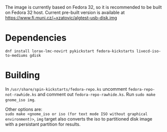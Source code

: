 The image is currently based on Fedora 32, so it is recommended to be built on Fedora 32 host. Current pre-built version is available at https://www.fi.muni.cz/~xzatovic/algtest-usb-disk.img


# Dependencies

`dnf install lorax-lmc-novirt pykickstart fedora-kickstarts livecd-iso-to-mediums gdisk`

# Building

In `/usr/share/spin-kickstarts/fedora-repo.ks` uncomment `fedora-repo-not-rawhide.ks` and comment out `fedora-repo-rawhide.ks`.
Run `sudo make gnome_iso img`.

Other options are:   
`sudo make <gnome_iso or iso (for text mode ISO without graphical environment)>`, `img` target also converts the iso to partitioned disk image with a persistant partition for results.
